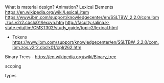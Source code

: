 
What is material design?
Animation?
Lexical Elements
https://en.wikipedia.org/wiki/Lexical_item
https://www.ibm.com/support/knowledgecenter/en/SSLTBW_2.2.0/com.ibm.zos.v2r2.cbclx01/lexcvn.htm
http://faculty.salina.k-state.edu/tim/CMST302/study_guide/topic2/lexical.html
* Tokens https://www.ibm.com/support/knowledgecenter/en/SSLTBW_2.2.0/com.ibm.zos.v2r2.cbclx01/cplr262.htm


Binary Trees - https://en.wikipedia.org/wiki/Binary_tree

scoping

types
